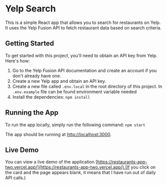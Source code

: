 # Yelp Search

This is a simple React app that allows you to search for restaurants on Yelp. It uses the Yelp Fusion API to fetch restaurant data based on search criteria.

## Getting Started

To get started with this project, you'll need to obtain an API key from Yelp. Here's how:

1. Go to the Yelp Fusion API documentation and create an account if you don't already have one.
2. Create a new Yelp app and obtain an API key.
3. Create a new file called `.env.local` in the root directory of this project. In `.env.example` file can be found environment variable needed
4. Install the dependencies: `npm install`
## Running the App

To run the app locally, simply run the following command: `npm start`

The app should be running at [http://localhost:3000](http://localhost:3000).

## Live Demo

You can view a live demo of the application [https://restaurants-app-two.vercel.app/](https://restaurants-app-two.vercel.app/).(If you click on the card and the page appears blank, it means that I have run out of daily API calls.)